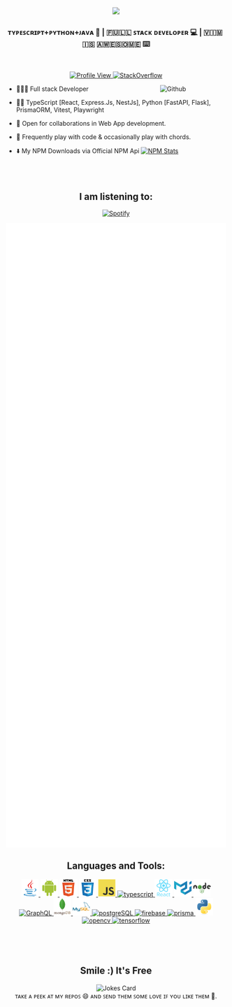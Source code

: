 <h1 align="center"> <a href="#"><img src="https://i.imgur.com/OiAGdOS.gif"> </a>
<h3 align="center">ᴛʏᴘᴇꜱᴄʀɪᴘᴛ+ᴘʏᴛʜᴏɴ+ᴊᴀᴠᴀ 📖 | ​🇫​​🇺​​🇱​​🇱​ ꜱᴛᴀᴄᴋ ᴅᴇᴠᴇʟᴏᴘᴇʀ 💻 | ​🇻​​🇮​​🇲​ ​🇮​​🇸​ ​🇦​​🇼​​🇪​​🇸​​🇴​​🇲​​🇪​ ⌨️</h3>
</h1><br/>

<p align="center">
  <a 
href="https://daimk1.web.app/" target="_blank">
  <img src="https://eng5fioy90ren0n.m.pipedream.net" width="135" alt="Profile View" /> 
  </a> 
 <a 
href="https://stackoverflow.com/users/11551099/i-am-daim" target="_blank"><img alt="StackOverflow" 
src="https://stackoverflow-badge.vercel.app/?userID=11551099"  width="170">
  </a> 
  
</p>



<img width="30%" align="right" alt="Github" src="https://i.imgur.com/sms1PHL.gif" />

- 👨🏽‍💻 Full stack Developer <br/>

- 🐱‍💻 TypeScript [React, Express.Js, NestJs], Python [FastAPI, Flask], PrismaORM, Vitest, Playwright

- 🤝 Open for collaborations in Web App development.<br/>

- 🎸 Frequently play with code & occasionally play with chords.

- ⬇️ My NPM Downloads via Official NPM Api    <a 
href="https://www.npmjs.com/~daimkhan"><img alt="NPM Stats" 
src="https://img.shields.io/endpoint?url=https%3A%2F%2Fraw.githubusercontent.com%2FDaim-Nickel-Penny%2FFetch-Npm-Stats%2Fmaster%2Fstats.json"  width="240">
  </a> 




<br>
<br>
<h2 align="center">I am listening to:</h2>
<div align="center">
  
[![Spotify](https://spotify-live-two.vercel.app/api/spotify)](https://open.spotify.com/user/fwci60alle1oxjhsud1py4jz5)



  <a href="#"><img align="center" src="/github-metrics.svg" alt="Metrics" width="580"></a>


<h2 align="center">Languages and Tools:</h2>
<p align="center"> <a href="https://docs.oracle.com/en/java/" target="_blank"> <img src="https://github.com/devicons/devicon/blob/master/icons/java/java-original.svg" alt="java" width="40" height="40"/> </a> <a href="https://developer.android.com/docs" target="_blank"> <img src="https://github.com/devicons/devicon/blob/master/icons/android/android-original.svg" alt="android" width="40" height="40"/> </a> <a href="https://www.w3.org/html/" target="_blank"> <img src="https://github.com/devicons/devicon/blob/master/icons/html5/html5-original-wordmark.svg" alt="html5" width="40" height="40"/> </a> <a href="https://www.w3schools.com/css/" target="_blank"> <img src="https://github.com/devicons/devicon/blob/master/icons/css3/css3-original-wordmark.svg" alt="css3" width="40" height="40"/> </a> <a href="https://developer.mozilla.org/en-US/docs/Web/JavaScript" target="_blank"> <img src="https://github.com/devicons/devicon/blob/master/icons/javascript/javascript-original.svg" alt="javascript" width="40" height="40"/> </a><a href="https://www.typescriptlang.org/" target="_blank"> <img src="https://www.vectorlogo.zone/logos/typescriptlang/typescriptlang-icon.svg" alt="typescript" width="40" height="40"/> </a> <a href="https://reactjs.org/" target="_blank"> <img src="https://github.com/devicons/devicon/blob/master/icons/react/react-original-wordmark.svg" alt="react" width="40" height="40"/> </a> <a href="https://material-ui.com/" target="_blank"> <img src="https://github.com/devicons/devicon/blob/master/icons/materialui/materialui-original.svg" alt="materialUI" width="40" height="40"/> </a> <a href="https://nodejs.org" target="_blank"> <img src="https://github.com/devicons/devicon/blob/master/icons/nodejs/nodejs-original-wordmark.svg" alt="nodejs" width="40" height="40"/> </a><a href="https://graphql.org/" target="_blank"> <img src="https://upload.wikimedia.org/wikipedia/commons/1/17/GraphQL_Logo.svg" alt="GraphQL" width="40" height="40"/> </a> <a href="https://www.mongodb.com/" target="_blank"> <img src="https://github.com/devicons/devicon/blob/master/icons/mongodb/mongodb-original-wordmark.svg" alt="mongodb" width="40" height="40"/> </a> <a href="https://www.mysql.com/" target="_blank"> <img src="https://github.com/devicons/devicon/blob/master/icons/mysql/mysql-original-wordmark.svg" alt="mysql" width="40" height="40"/> </a>   <a href="https://www.postgresql.org/" target="_blank"> <img src="https://www.vectorlogo.zone/logos/postgresql/postgresql-icon.svg" alt="postgreSQL" width="40" height="40"/> </a> <a href="https://firebase.google.com/" target="_blank"> <img src="https://www.vectorlogo.zone/logos/firebase/firebase-icon.svg" alt="firebase" width="40" height="40"/> </a><a href="https://www.prisma.io/" target="_blank"> <img src="https://encrypted-tbn0.gstatic.com/images?q=tbn:ANd9GcSXnnYlmlxe67CtuSstx4oMBxW0eWi29jjWsm6lNQCQr6JFnEyzhmt7_ADtuH0_pqUn0GI&usqp=CAU" alt="prisma" width="40" height="40"/> </a> <a href="https://www.python.org" target="_blank"> <img src="https://github.com/devicons/devicon/blob/master/icons/python/python-original.svg" alt="python" width="40" height="40"/> </a> <a href="https://opencv.org/" target="_blank"> <img src="https://www.vectorlogo.zone/logos/opencv/opencv-icon.svg" alt="opencv" width="40" height="40"/> </a> <a href="https://www.tensorflow.org" target="_blank"> <img src="https://www.vectorlogo.zone/logos/tensorflow/tensorflow-icon.svg" alt="tensorflow" width="40" height="40"/> </a>
</p>
<br/>
<br/>



<br/>



<h2 align="center">Smile :) It's Free</h2>
<p align="center">
  <img src="https://readme-jokes.vercel.app/api?bgColor=black&qColor=yellow&aColor=skyblue&borderColor=orange" alt="Jokes Card" align="center"/><br/>
  ᴛᴀᴋᴇ ᴀ ᴘᴇᴇᴋ ᴀᴛ ᴍʏ ʀᴇᴘᴏꜱ 😄 ᴀɴᴅ ꜱᴇɴᴅ ᴛʜᴇᴍ ꜱᴏᴍᴇ ʟᴏᴠᴇ ɪꜰ ʏᴏᴜ ʟɪᴋᴇ ᴛʜᴇᴍ 🌟.
</p>
